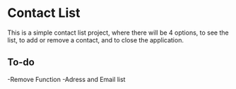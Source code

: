 # Contact List
This is a simple contact list project, where there will be 4 options, to see the list, to add or remove a contact, and
to close the application.

## To-do
-Remove Function
-Adress and Email list